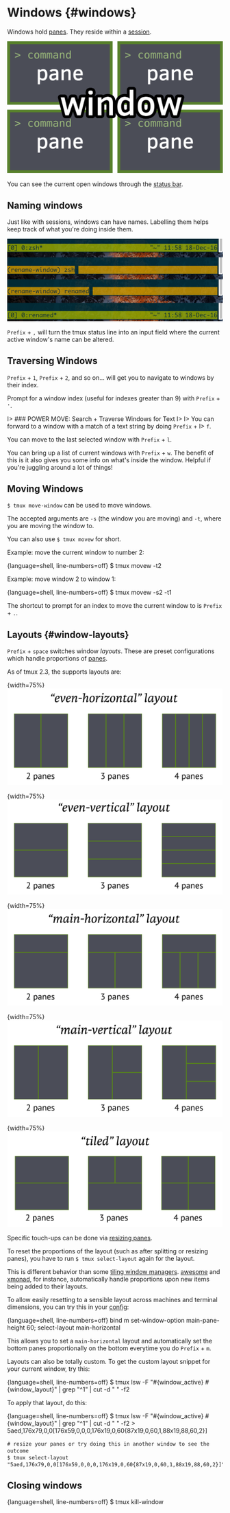 # Windows {#windows}

Windows hold [panes](#panes). They reside within a [session](#sessions).

![](images/info/window.png)

You can see the current open windows through the [status bar](#status-bar).

## Naming windows

Just like with sessions, windows can have names. Labelling them helps keep track
of what you're doing inside them.

![Renaming](images/06-window/rename.png)

`Prefix` + `,` will turn the tmux status line into an input field where the current
active window's name can be altered.

## Traversing Windows

`Prefix` + `1`, `Prefix` + `2`, and so on... will get you to navigate to windows
by their index.

Prompt for a window index (useful for indexes greater than 9) with `Prefix` +
`'`.

I> ### POWER MOVE: Search + Traverse Windows for Text
I> 
I> You can forward to a window with a match of a text string by doing `Prefix` +
I> `f`.

You can move to the last selected window with `Prefix` + `l`.

You can bring up a list of current windows with `Prefix` + `w`. The benefit of
this is it also gives you some info on what's inside the window. Helpful if
you're juggling around a lot of things!

## Moving Windows

`$ tmux move-window` can be used to move windows.

The accepted arguments are `-s` (the window you are moving) and `-t`, where you
are moving the window to.

You can also use `$ tmux movew` for short.

Example: move the current window to number 2:

{language=shell, line-numbers=off}
    $ tmux movew -t2

Example: move window 2 to window 1:

{language=shell, line-numbers=off}
    $ tmux movew -s2 -t1

The shortcut to prompt for an index to move the current window to is `Prefix` +
`.`.

## Layouts {#window-layouts}

`Prefix` + `space` switches window *layouts*. These are preset configurations
which handle proportions of [panes](#panes).

As of tmux 2.3, the supports layouts are:

{width=75%}
![](images/06-window/even-horizontal.png)

{width=75%}
![](images/06-window/even-vertical.png)

{width=75%}
![](images/06-window/main-horizontal.png)

{width=75%}
![](images/06-window/main-vertical.png)

{width=75%}
![](images/06-window/tiled.png)

Specific touch-ups can be done via [resizing panes](#resizing-panes).

To reset the proportions of the layout (such as after splitting or resizing
panes), you have to run `$ tmux select-layout` again for the layout.

This is different behavior than some [tiling window managers](https://en.wikipedia.org/wiki/Tiling_window_manager).
[awesome](https://awesomewm.org/) and [xmonad](http://xmonad.org/), for
instance, automatically handle proportions upon new items being added to their
layouts.

To allow easily resetting to a sensible layout across machines and terminal
dimensions, you can try this in your [config](#config):

{language=shell, line-numbers=off}
    bind m set-window-option main-pane-height 60\; select-layout main-horizontal

This allows you to set a `main-horizontal` layout and automatically set the
bottom panes proportionally on the bottom everytime you do `Prefix` + `m`.

Layouts can also be totally custom. To get the custom layout snippet for your
current window, try this:

{language=shell, line-numbers=off}
    $ tmux lsw -F "#{window_active} #{window_layout}" | grep "^1" | cut -d " " -f2

To apply that layout, do this:

{language=shell, line-numbers=off}
    $ tmux lsw -F "#{window_active} #{window_layout}" | grep "^1" | cut -d " " -f2
    > 5aed,176x79,0,0[176x59,0,0,0,176x19,0,60{87x19,0,60,1,88x19,88,60,2}]

    # resize your panes or try doing this in another window to see the outcome
    $ tmux select-layout "5aed,176x79,0,0[176x59,0,0,0,176x19,0,60{87x19,0,60,1,88x19,88,60,2}]"

## Closing windows

{language=shell, line-numbers=off}
    $ tmux kill-window

